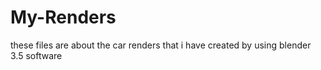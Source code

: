 # My-Renders
 these files are about the car renders that i have created by using blender 3.5 software 
